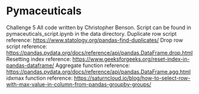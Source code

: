 # Pymaceuticals
Challenge 5
All code written by Christopher Benson. 
Script can be found in pymaceuticals_script.ipynb in the data directory. 
Duplicate row script reference: <https://www.statology.org/pandas-find-duplicates/> 
Drop row script reference: <https://pandas.pydata.org/docs/reference/api/pandas.DataFrame.drop.html> 
Resetting index reference: <https://www.geeksforgeeks.org/reset-index-in-pandas-dataframe/> 
Aggregate function reference: <https://pandas.pydata.org/docs/reference/api/pandas.DataFrame.agg.html> 
idxmax function reference: <https://saturncloud.io/blog/how-to-select-row-with-max-value-in-column-from-pandas-groupby-groups/> 
